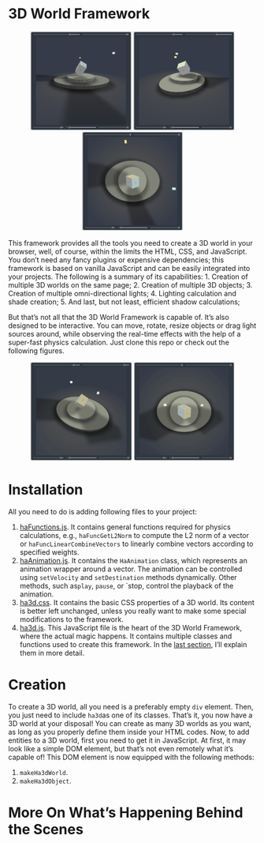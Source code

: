 # 3D World Framework
<p align="center">
	<img src="demo/01.PNG" height="200px">&#9;<img src="demo/02.PNG" height="200px">&#9;<img src="demo/03.PNG" height="200px">
</p>
This framework provides all the tools you need to create a 3D world in your browser, well, of course, within the limits the HTML, CSS, and JavaScript. You don’t need any fancy plugins or expensive dependencies; this framework is based on vanilla JavaScript and can be easily integrated into your projects. The following is a summary of its capabilities:
1. Creation of multiple 3D worlds on the same page;
2. Creation of multiple 3D objects;
3. Creation of multiple omni-directional lights;
4. Lighting calculation and shade creation;
5. And last, but not least, efficient shadow calculations;

But that’s not all that the 3D World Framework is capable of. It’s also designed to be interactive. You can move, rotate, resize objects or drag light sources around, while observing the real-time effects with the help of a super-fast physics calculation.  Just clone this repo or check out the following figures.
<p align="center">
	<img src="demo/01.gif" height="200px">&#9;<img src="demo/02.gif" height="200px">
</p>

# Installation
All you need to do is adding following files to your project:
1. [haFunctions.js](haFunctions.js). It contains general functions required for physics calculations, e.g., `haFuncGetL2Norm` to compute the L2 norm of a vector or `haFuncLinearCombineVectors` to linearly combine vectors according to specified weights.
2. [haAnimation.js]( haAnimation.js). It contains the `HaAnimation` class, which represents an animation wrapper around a vector. The animation can be controlled using `setVelocity` and `setDestination` methods dynamically. Other methods, such as`play`, `pause`, or `stop, control the playback of the animation.
3. [ha3d.css](ha3d.css). It contains the basic CSS properties of a 3D world. Its content is better left unchanged, unless you really want to make some special modifications to the framework.
4. [ha3d.js]( ha3d.js). This JavaScript file is the heart of the 3D World Framework, where the actual magic happens. It contains multiple classes and functions used to create this framework. In the <a href="https://github.com/homayoun-afshari/ha-3d/blob/main/README.md#more-on-whats-happening-behind-the-scenes">last section</a>, I’ll explain them in more detail.

# Creation
To create a 3D world, all you need is a preferably empty `div` element. Then, you just need to include `ha3d`as one of its classes. That’s it, you now have a 3D world at your disposal! You can create as many 3D worlds as you want, as long as you properly define them inside your HTML codes. Now, to add entities to a 3D world, first you need to get it in JavaScript. At first, it may look like a simple DOM element, but that’s not even remotely what it’s capable of! This DOM element is now equipped with the following methods:
1. `makeHa3dWorld`.
2. `makeHa3dObject`.

# More On What’s Happening Behind the Scenes


